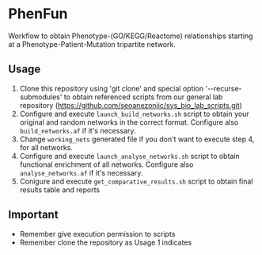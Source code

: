 # PhenFun
Workflow to obtain Phenotype-(GO/KEGG/Reactome) relationships starting at a Phenotype-Patient-Mutation tripartite network.

## Usage
1. Clone this repository using 'git clone' and special option '--recurse-submodules' to obtain referenced scripts from our general lab repository (https://github.com/seoanezonjic/sys_bio_lab_scripts.git)
2. Configure and execute `launch_build_networks.sh` script to obtain your original and random networks in the correct format. Configure also `build_networks.af` if it's necessary.
3. Change `working_nets` generated file if you don't want to execute step 4, for all networks.
4. Configure and execute `launch_analyse_networks.sh` script to obtain functional enrichment of all networks. Configure also `analyse_networks.af` if it's necessary.
5. Conigure and execute `get_comparative_results.sh` script to obtain final results table and reports

## Important
* Remember give execution permission to scripts
* Remember clone the repository as Usage 1 indicates
